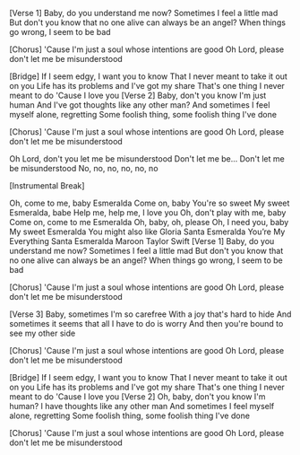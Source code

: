 [Verse 1]
Baby, do you understand me now?
Sometimes I feel a little mad
But don't you know that no one alive can always be an angel?
When things go wrong, I seem to be bad

[Chorus]
'Cause I'm just a soul whose intentions are good
Oh Lord, please don't let me be misunderstood

[Bridge]
If I seem edgy, I want you to know
That I never meant to take it out on you
Life has its problems and I've got my share
That's one thing I never meant to do
'Cause I love you
[Verse 2]
Baby, don't you know I'm just human
And I've got thoughts like any other man?
And sometimes I feel myself alone, regretting
Some foolish thing, some foolish thing I've done

[Chorus]
'Cause I'm just a soul whose intentions are good
Oh Lord, please don't let me be misunderstood

Oh Lord, don't you let me be misunderstood
Don't let me be...
Don't let me be misunderstood
No, no, no, no, no, no

[Instrumental Break]

Oh, come to me, baby
Esmeralda
Come on, baby
You're so sweet
My sweet Esmeralda, babe
Help me, help me, I love you
Oh, don't play with me, baby
Come on, come to me
Esmeralda
Oh, baby, oh, please
Oh, I need you, baby
My sweet Esmeralda
You might also like
Gloria
Santa Esmeralda
You’re My Everything
Santa Esmeralda
Maroon
Taylor Swift
[Verse 1]
Baby, do you understand me now?
Sometimes I feel a little mad
But don't you know that no one alive can always be an angel?
When things go wrong, I seem to be bad

[Chorus]
'Cause I'm just a soul whose intentions are good
Oh Lord, please don't let me be misunderstood

[Verse 3]
Baby, sometimes I'm so carefree
With a joy that's hard to hide
And sometimes it seems that all I have to do is worry
And then you're bound to see my other side

[Chorus]
'Cause I'm just a soul whose intentions are good
Oh Lord, please don't let me be misunderstood

[Bridge]
If I seem edgy, I want you to know
That I never meant to take it out on you
Life has its problems and I've got my share
That's one thing I never meant to do
'Cause I love you
[Verse 2]
Oh, baby, don't you know I'm human?
I have thoughts like any other man
And sometimes I feel myself alone, regretting
Some foolish thing, some foolish thing I've done

[Chorus]
'Cause I'm just a soul whose intentions are good
Oh Lord, please don't let me be misunderstood
